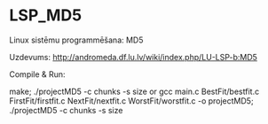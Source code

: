 # LSP_MD5
Linux sistēmu programmēšana: MD5

Uzdevums: http://andromeda.df.lu.lv/wiki/index.php/LU-LSP-b:MD5

Compile & Run:

make; ./projectMD5 -c chunks -s size
or
gcc main.c BestFit/bestfit.c FirstFit/firstfit.c NextFit/nextfit.c WorstFit/worstfit.c -o projectMD5; ./projectMD5 -c chunks -s size
